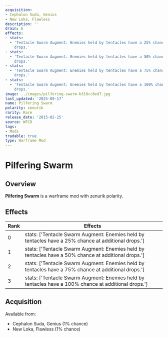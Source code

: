 ```yaml
---
acquisition:
- Cephalon Suda, Genius
- New Loka, Flawless
description: ''
drain: 6
effects:
- stats:
  - 'Tentacle Swarm Augment: Enemies held by tentacles have a 25% chance at additional
    drops.'
- stats:
  - 'Tentacle Swarm Augment: Enemies held by tentacles have a 50% chance at additional
    drops.'
- stats:
  - 'Tentacle Swarm Augment: Enemies held by tentacles have a 75% chance at additional
    drops.'
- stats:
  - 'Tentacle Swarm Augment: Enemies held by tentacles have a 100% chance at additional
    drops.'
image: ../images/pilfering-swarm-b316cc6ed7.jpg
last_updated: '2025-09-17'
name: Pilfering Swarm
polarity: zenurik
rarity: Rare
release_date: '2015-02-25'
source: WFCD
tags:
- Mods
tradable: true
type: Warframe Mod
---
```


# Pilfering Swarm

## Overview

**Pilfering Swarm** is a warframe mod with zenurik polarity.

## Effects

| Rank | Effects |
|------|----------|
| 0 | stats: ['Tentacle Swarm Augment: Enemies held by tentacles have a 25% chance at additional drops.'] |
| 1 | stats: ['Tentacle Swarm Augment: Enemies held by tentacles have a 50% chance at additional drops.'] |
| 2 | stats: ['Tentacle Swarm Augment: Enemies held by tentacles have a 75% chance at additional drops.'] |
| 3 | stats: ['Tentacle Swarm Augment: Enemies held by tentacles have a 100% chance at additional drops.'] |

## Acquisition

Available from:
- Cephalon Suda, Genius (1% chance)
- New Loka, Flawless (1% chance)

